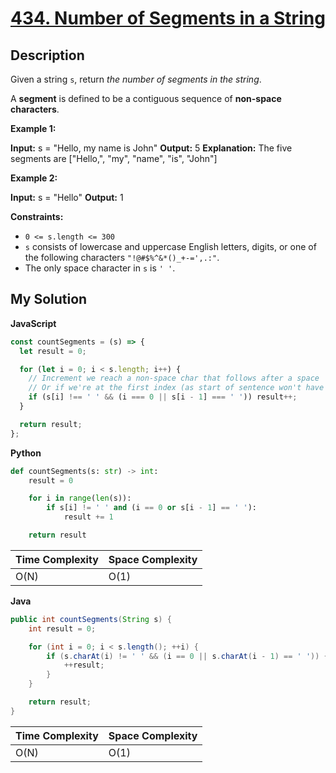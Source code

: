 # [434. Number of Segments in a String](https://leetcode.com/problems/number-of-segments-in-a-string)

## Description

Given a string `s`, return _the number of segments in the string_.

A **segment** is defined to be a contiguous sequence of **non-space characters**.

**Example 1:**

**Input:** s = "Hello, my name is John"
**Output:** 5
**Explanation:** The five segments are \["Hello,", "my", "name", "is", "John"\]

**Example 2:**

**Input:** s = "Hello"
**Output:** 1

**Constraints:**

- `0 <= s.length <= 300`
- `s` consists of lowercase and uppercase English letters, digits, or one of the following characters `"!@#$%^&*()_+-=',.:"`.
- The only space character in `s` is `' '`.

## My Solution

**JavaScript**

```js
const countSegments = (s) => {
  let result = 0;

  for (let i = 0; i < s.length; i++) {
    // Increment we reach a non-space char that follows after a space
    // Or if we're at the first index (as start of sentence won't have a space prior)
    if (s[i] !== ' ' && (i === 0 || s[i - 1] === ' ')) result++;
  }

  return result;
};
```

**Python**

```py
def countSegments(s: str) -> int:
    result = 0

    for i in range(len(s)):
        if s[i] != ' ' and (i == 0 or s[i - 1] == ' '):
            result += 1

    return result
```

| Time Complexity | Space Complexity |
| --------------- | ---------------- |
| O(N)            | O(1)             |

**Java**

```java
public int countSegments(String s) {
    int result = 0;

    for (int i = 0; i < s.length(); ++i) {
        if (s.charAt(i) != ' ' && (i == 0 || s.charAt(i - 1) == ' ')) {
            ++result;
        }
    }

    return result;
}
```

| Time Complexity | Space Complexity |
| --------------- | ---------------- |
| O(N)            | O(1)             |
